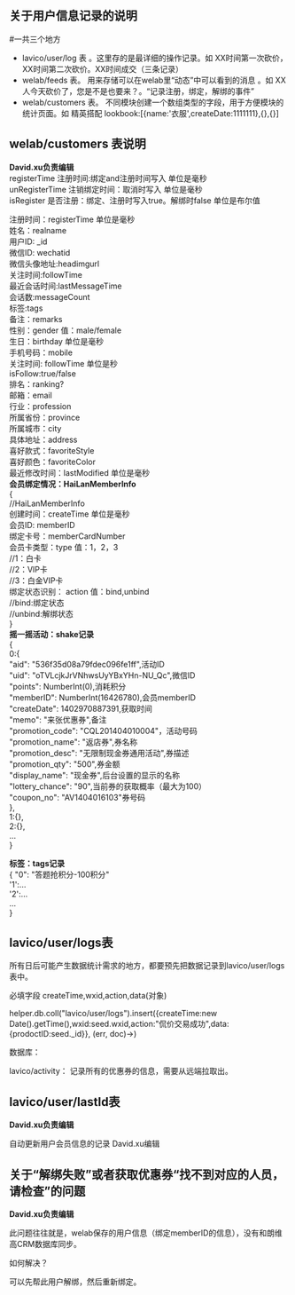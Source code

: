 ## 关于用户信息记录的说明

#一共三个地方
- lavico/user/log 表 。这里存的是最详细的操作记录。如 XX时间第一次砍价，XX时间第二次砍价。XX时间成交（三条记录）
- welab/feeds 表。 用来存储可以在welab里“动态”中可以看到的消息  。如 XX人今天砍价了，您是不是也要来？。“记录注册，绑定，解绑的事件”
- welab/customers 表。 不同模块创建一个数组类型的字段，用于方便模块的统计页面。如 精英搭配  lookbook:[{name:'衣服',createDate:1111111},{},{}]


<h2>welab/customers 表说明</h2>
<b>David.xu负责编辑</b><br/>
registerTime 注册时间:绑定and注册时间写入 单位是毫秒<br/>
unRegisterTime 注销绑定时间：取消时写入 单位是毫秒<br/>
isRegister 是否注册：绑定、注册时写入true。解绑时false 单位是布尔值<br/>

注册时间：registerTime 单位是毫秒<br/>
姓名：realname<br/>
用户ID: _id<br/>
微信ID: wechatid<br/>
微信头像地址:headimgurl<br/>
关注时间:followTime<br/>
最近会话时间:lastMessageTime<br/>
会话数:messageCount<br/>
标签:tags<br/>
备注：remarks<br/>
性别：gender     值：male/female<br/>
生日：birthday   单位是毫秒<br/>
手机号码：mobile<br/>
关注时间: followTime 单位是秒<br/>
isFollow:true/false<br/>
排名：ranking?<br/>
邮箱：email<br/>
行业：profession<br/>
所属省份：province<br/>
所属城市：city<br/>
具体地址：address<br/>
喜好款式：favoriteStyle<br/>
喜好颜色：favoriteColor<br/>
最近修改时间：lastModified 单位是毫秒<br/>
<b>会员绑定情况：HaiLanMemberInfo</b><br/>
	     {<br/>
		//HaiLanMemberInfo<br/>
	        创建时间：createTime 单位是毫秒<br/>
		会员ID: memberID<br/>
		绑定卡号：memberCardNumber<br/>
		会员卡类型：type 值：1，2，3<br/>
		//1：白卡<br/>
		//2：VIP卡<br/>
		//3：白金VIP卡<br/>
 	        绑定状态识别： action 值：bind,unbind<br/>
		//bind:绑定状态<br/>
		//unbind:解绑状态<br/>
		}<br/>
<b>摇一摇活动：shake记录</b><br/>
{<br/>
   0:{<br/>
      "aid": "536f35d08a79fdec096fe1ff",活动ID<br/>
      "uid": "oTVLcjkJrVNhwsUyYBxYHn-NU_Qc",微信ID<br/>
      "points": NumberInt(0),消耗积分<br/>
      "memberID": NumberInt(16426780),会员memberID<br/>
      "createDate": 1402970887391,获取时间<br/>
      "memo": "来张优惠券",备注<br/>
      "promotion_code": "CQL201404010004"，活动号码<br/>
      "promotion_name": "返店券",券名称<br/>
      "promotion_desc": "无限制现金券通用活动",券描述<br/>
      "promotion_qty": "500",券金额<br/>
      "display_name": "现金券",后台设置的显示的名称<br/>
      "lottery_chance": "90",当前券的获取概率（最大为100）<br/>
      "coupon_no": "AV1404016103"券号码<br/>
   },<br/>
   1:{},<br/>
   2:{},<br/>
   ...<br/>
}<br/>

<b>标签：tags记录</b><br/>
{
    "0": "答题抢积分-100积分"<br/>
    '1':...<br/>
    '2':...<br/>
    ...<br/>
}
<h2>lavico/user/logs表</h2>
所有日后可能产生数据统计需求的地方，都要预先把数据记录到lavico/user/logs表中。

必填字段 createTime,wxid,action,data(对象)

helper.db.coll("lavico/user/logs").insert({createTime:new Date().getTime(),wxid:seed.wxid,action:"侃价交易成功",data:{prodoctID:seed._id}}, (err, doc)->)


数据库：

lavico/activity： 记录所有的优惠券的信息，需要从远端拉取出。
<h2>lavico/user/lastId表</h2>
<b>David.xu负责编辑</b><br/>

自动更新用户会员信息的记录
David.xu编辑

<h2>关于“解绑失败”或者获取优惠券“找不到对应的人员，请检查”的问题</h2>
<b>David.xu负责编辑</b><br/>

此问题往往就是，welab保存的用户信息（绑定memberID的信息），没有和朗维高CRM数据库同步。

如何解决？

可以先帮此用户解绑，然后重新绑定。


